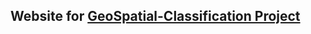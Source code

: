 ## Website for <a href = "https://gitlab.com/MarcelColvin/GeoSpatial-Classification" >GeoSpatial-Classification Project</a>
